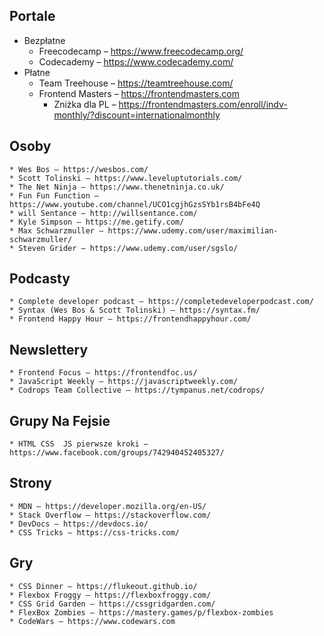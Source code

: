 
## Portale
* Bezpłatne 
	* Freecodecamp – https://www.freecodecamp.org/
	* Codecademy – https://www.codecademy.com/
* Płatne 
	* Team Treehouse – https://teamtreehouse.com/
	* Frontend Masters – https://frontendmasters.com
		* Zniżka dla PL – https://frontendmasters.com/enroll/indv-monthly/?discount=internationalmonthly


## Osoby 
	* Wes Bos – https://wesbos.com/
	* Scott Tolinski – https://www.leveluptutorials.com/
	* The Net Ninja – https://www.thenetninja.co.uk/
	* Fun Fun Function – https://www.youtube.com/channel/UCO1cgjhGzsSYb1rsB4bFe4Q
	* will Sentance – http://willsentance.com/
	* Kyle Simpson – https://me.getify.com/
	* Max Schwarzmuller – https://www.udemy.com/user/maximilian-schwarzmuller/
	* Steven Grider – https://www.udemy.com/user/sgslo/

## Podcasty 
	* Complete developer podcast – https://completedeveloperpodcast.com/
	* Syntax (Wes Bos & Scott Tolinski) – https://syntax.fm/
	* Frontend Happy Hour – https://frontendhappyhour.com/

## Newslettery 
	* Frontend Focus – https://frontendfoc.us/
	* JavaScript Weekly – https://javascriptweekly.com/
	* Codrops Team Collective – https://tympanus.net/codrops/

## Grupy Na Fejsie 
	* HTML CSS  JS pierwsze kroki – https://www.facebook.com/groups/742940452405327/

## Strony 
	* MDN – https://developer.mozilla.org/en-US/
	* Stack Overflow – https://stackoverflow.com/
	* DevDocs – https://devdocs.io/
	* CSS Tricks – https://css-tricks.com/

## Gry 
	* CSS Dinner – https://flukeout.github.io/
	* Flexbox Froggy – https://flexboxfroggy.com/
	* CSS Grid Garden – https://cssgridgarden.com/ 
	* FlexBox Zombies – https://mastery.games/p/flexbox-zombies
	* CodeWars – https://www.codewars.com
